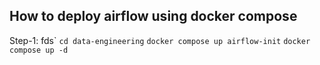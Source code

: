## How to deploy airflow using docker compose  

Step-1: fds`
``` cd data-engineering ```
``` docker compose up airflow-init ```
``` docker compose up -d ```

